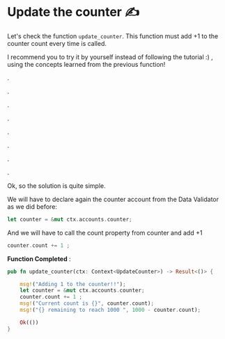 # Update the counter ✍️

Let's check the function `update_counter`. This function must add +1 to the counter count every time is called.

I recommend you to try it by yourself instead of following the tutorial :) , using the concepts learned from the previous function!

.

.

.

.

.

.

.

.

Ok, so the solution is quite simple.

We will have to declare again the counter account from the Data Validator as we did before:

```rust
let counter = &mut ctx.accounts.counter;
```

And we will have to call the count property from counter and add +1

```rust
counter.count += 1 ;
```

**Function Completed** :

```rust
pub fn update_counter(ctx: Context<UpdateCounter>) -> Result<()> {

    msg!("Adding 1 to the counter!!");
    let counter = &mut ctx.accounts.counter;
    counter.count += 1 ;
    msg!("Current count is {}", counter.count);
    msg!("{} remaining to reach 1000 ", 1000 - counter.count);

    Ok(())
}

```
